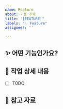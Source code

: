```yaml
---
name: Feature
about: 기능 추가
title: "[FEATURE]"
labels: "✨ Feature"
assignees: ''

---
```


## ✨ 어떤 기능인가요?

<!-- 추가하려는 기능에 대해 간략하게 설명해주세요. -->

## 📌 작업 상세 내용

<!-- 작업 목록을 작성해주세요. -->

- [ ] TODO

## 📖 참고 자료

<!-- 참고 자료가 있다면 적어주세요. (선택) -->

